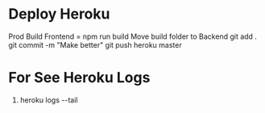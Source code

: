 # Deploy Heroku
Prod Build Frontend = npm run build
Move build folder to Backend
git add .
git commit -m "Make better"
git push heroku master

# For See Heroku Logs
1. heroku logs --tail